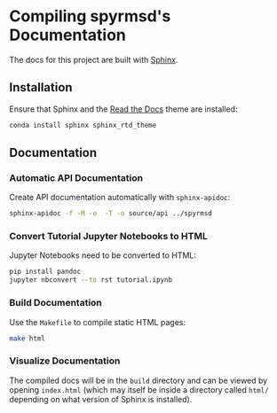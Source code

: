 # Compiling spyrmsd's Documentation

The docs for this project are built with [Sphinx](http://www.sphinx-doc.org/en/master/).

## Installation

Ensure that Sphinx and the [Read the Docs](https://sphinx-rtd-theme.readthedocs.io/en/stable/index.html) theme are installed:

```bash
conda install sphinx sphinx_rtd_theme
```

## Documentation

### Automatic API Documentation

Create API documentation automatically with `sphinx-apidoc`:

```bash
sphinx-apidoc -f -M -e  -T -o source/api ../spyrmsd
```

### Convert Tutorial Jupyter Notebooks to HTML

Jupyter Notebooks need to be converted to HTML:

```bash
pip install pandoc
jupyter nbconvert --to rst tutorial.ipynb  
```

### Build Documentation

Use the `Makefile` to compile static HTML pages:

```bash
make html
```

### Visualize Documentation

The compiled docs will be in the `build` directory and can be viewed by opening `index.html` (which may itself be inside a directory called `html/` depending on what version of Sphinx is installed).

